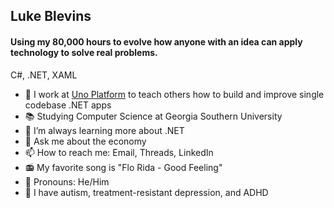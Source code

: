 <html>
  <h2>Luke Blevins</h2>
  <h4>Using my 80,000 hours to evolve how anyone with an idea can apply technology to solve real problems.</h4>
  <p>C#, .NET, XAML</p>
  <ul>
    <li>🔭 I work at <a href="https://platform.uno">Uno Platform</a> to teach others how to build and improve single codebase .NET apps</li>
    <li>📚 Studying Computer Science at Georgia Southern University</li>
    <li>🌱 I’m always learning more about .NET</li>
    <li>💬 Ask me about the economy</li>
    <li>📫 How to reach me: Email, Threads, LinkedIn</li>
    <li>📻 My favorite song is "Flo Rida - Good Feeling"</li>
    <li>🧬 Pronouns: He/Him</li>
    <li>🧠 I have autism, treatment-resistant depression, and ADHD</li>
  </ul>
</html>
